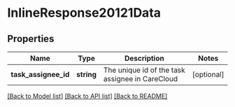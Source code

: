 # InlineResponse20121Data

## Properties
Name | Type | Description | Notes
------------ | ------------- | ------------- | -------------
**task_assignee_id** | **string** | The unique id of the task assignee in CareCloud | [optional] 

[[Back to Model list]](../../README.md#documentation-for-models) [[Back to API list]](../../README.md#documentation-for-api-endpoints) [[Back to README]](../../README.md)

